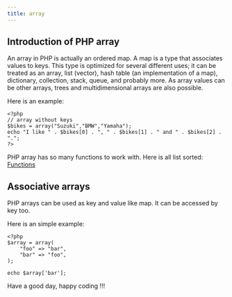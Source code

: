 ```yaml
---
title: array
---
```


## Introduction of PHP array

An array in PHP is actually an ordered map. A map is a type that associates values to keys. 
This type is optimized for several different uses; it can be treated as an array, list (vector), hash table (an implementation of a map), dictionary, collection, stack, queue, and probably more. 
As array values can be other arrays, trees and multidimensional arrays are also possible.


Here is an example:
```
<?php
// array without keys
$bikes = array("Suzuki","BMW","Yamaha");
echo "I like " . $bikes[0] . ", " . $bikes[1] . " and " . $bikes[2] . ".";
?>
```

PHP array has so many functions to work with. Here is all list sorted: <a href="https://www.w3schools.com/php/php_ref_array.asp" target="_blank">Functions</a>

## Associative arrays

PHP arrays can be used as key and value like map. It can be accessed by key too.

Here is an simple example:
```
<?php
$array = array(
    "foo" => "bar",
    "bar" => "foo",
);

echo $array['bar'];

```

Have a good day, happy coding !!!
